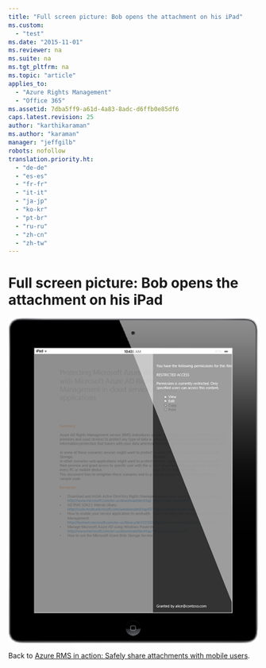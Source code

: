 ```yaml
---
title: "Full screen picture: Bob opens the attachment on his iPad"
ms.custom: 
  - "test"
ms.date: "2015-11-01"
ms.reviewer: na
ms.suite: na
ms.tgt_pltfrm: na
ms.topic: "article"
applies_to: 
  - "Azure Rights Management"
  - "Office 365"
ms.assetid: 7dba5ff9-a61d-4a83-8adc-d6ffb0e85df6
caps.latest.revision: 25
author: "karthikaraman"
ms.author: "karaman"
manager: "jeffgilb"
robots: nofollow
translation.priority.ht: 
  - "de-de"
  - "es-es"
  - "fr-fr"
  - "it-it"
  - "ja-jp"
  - "ko-kr"
  - "pt-br"
  - "ru-ru"
  - "zh-cn"
  - "zh-tw"
---
```

# Full screen picture: Bob opens the attachment on his iPad
![Large picture of document on iPad](../../ems/AADRightsMgmt/media/azrms_storyboardemaill3.PNG "AzRMS_StoryboardEmaill3")

Back to [Azure RMS in action: Safely share attachments with mobile users](http://technet.microsoft.com/library/jj585026.aspx#BKMK_Example_SharingApp).

